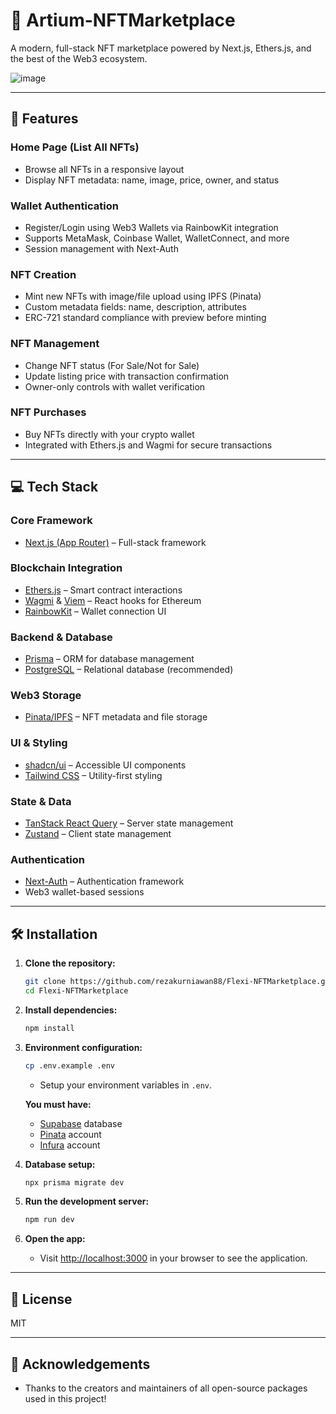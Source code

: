 # 🚀 Artium-NFTMarketplace

A modern, full-stack NFT marketplace powered by Next.js, Ethers.js, and the best of the Web3 ecosystem.

![image](https://github.com/user-attachments/assets/eaf809d6-e350-4e50-97e3-7106f235b435)

---

## 🚩 Features

### **Home Page (List All NFTs)**
- Browse all NFTs in a responsive layout
- Display NFT metadata: name, image, price, owner, and status

### **Wallet Authentication**
- Register/Login using Web3 Wallets via RainbowKit integration
- Supports MetaMask, Coinbase Wallet, WalletConnect, and more
- Session management with Next-Auth

### **NFT Creation**
- Mint new NFTs with image/file upload using IPFS (Pinata)
- Custom metadata fields: name, description, attributes
- ERC-721 standard compliance with preview before minting

### **NFT Management**
- Change NFT status (For Sale/Not for Sale)
- Update listing price with transaction confirmation
- Owner-only controls with wallet verification

### **NFT Purchases**
- Buy NFTs directly with your crypto wallet
- Integrated with Ethers.js and Wagmi for secure transactions

---

## 💻 Tech Stack

### **Core Framework**
- [Next.js (App Router)](https://nextjs.org/) – Full-stack framework

### **Blockchain Integration**
- [Ethers.js](https://docs.ethers.org/) – Smart contract interactions
- [Wagmi](https://wagmi.sh/) & [Viem](https://viem.sh/) – React hooks for Ethereum
- [RainbowKit](https://rainbowkit.com/) – Wallet connection UI

### **Backend & Database**
- [Prisma](https://www.prisma.io/) – ORM for database management
- [PostgreSQL](https://www.postgresql.org/) – Relational database (recommended)

### **Web3 Storage**
- [Pinata/IPFS](https://www.pinata.cloud/) – NFT metadata and file storage

### **UI & Styling**
- [shadcn/ui](https://ui.shadcn.com/) – Accessible UI components
- [Tailwind CSS](https://tailwindcss.com/) – Utility-first styling

### **State & Data**
- [TanStack React Query](https://tanstack.com/query/latest) – Server state management
- [Zustand](https://zustand-demo.pmnd.rs/) – Client state management

### **Authentication**
- [Next-Auth](https://next-auth.js.org/) – Authentication framework
- Web3 wallet-based sessions

---

## 🛠️ Installation

1. **Clone the repository:**
   ```bash
   git clone https://github.com/rezakurniawan88/Flexi-NFTMarketplace.git
   cd Flexi-NFTMarketplace
   ```

2. **Install dependencies:**
   ```bash
   npm install
   ```

3. **Environment configuration:**
   ```bash
   cp .env.example .env
   ```
   - Setup your environment variables in `.env`.

   **You must have:**
   - [Supabase](https://supabase.com/) database
   - [Pinata](https://www.pinata.cloud/) account
   - [Infura](https://infura.io/) account

4. **Database setup:**
   ```bash
   npx prisma migrate dev
   ```

5. **Run the development server:**
   ```bash
   npm run dev
   ```

6. **Open the app:**
   - Visit [http://localhost:3000](http://localhost:3000) in your browser to see the application.

---

## 📄 License

MIT

---

## 🙏 Acknowledgements

- Thanks to the creators and maintainers of all open-source packages used in this project!
